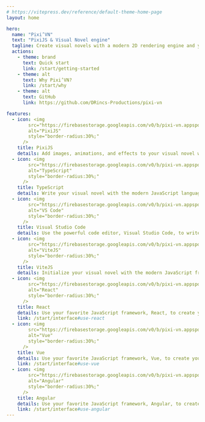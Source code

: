 ```yaml
---
# https://vitepress.dev/reference/default-theme-home-page
layout: home

hero:
  name: "Pixi’VN"
  text: "PixiJS & Visual Novel engine"
  tagline: Create visual novels with a modern 2D rendering engine and your favorite JavaScript framework.
  actions:
    - theme: brand
      text: Quick start
      link: /start/getting-started
    - theme: alt
      text: Why Pixi’VN?
      link: /start/why
    - theme: alt
      text: GitHub
      link: https://github.com/DRincs-Productions/pixi-vn

features:
  - icon: <img 
        src="https://firebasestorage.googleapis.com/v0/b/pixi-vn.appspot.com/o/public%2Fpixijs-icon.png?alt=media&token=f2bf87f6-4c79-433b-acfa-23ed82254ba6" 
        alt="PixiJS"
        style="border-radius:30%;"
      />
    title: PixiJS
    details: Add images, animations, and effects to your visual novel with the powerful 2D rendering engine, PixiJS.
  - icon: <img 
        src="https://firebasestorage.googleapis.com/v0/b/pixi-vn.appspot.com/o/public%2Ftypescript-icon.svg?alt=media&token=4716cb0b-8e60-47ac-971a-8e3d1e43b3aa" 
        alt="TypeScript"
        style="border-radius:30%;"
      />
    title: TypeScript
    details: Write your visual novel with the modern JavaScript language, TypeScript.
  - icon: <img 
        src="https://firebasestorage.googleapis.com/v0/b/pixi-vn.appspot.com/o/public%2Fvscode-icon.png?alt=media&token=a758dd7e-b40c-4d70-987f-120fee738332" 
        alt="VS Code"
        style="border-radius:30%;"
      />
    title: Visual Studio Code
    details: Use the powerful code editor, Visual Studio Code, to write your visual novel.
  - icon: <img 
        src="https://firebasestorage.googleapis.com/v0/b/pixi-vn.appspot.com/o/public%2Fvitejs-icon.svg?alt=media&token=67f5d40b-d840-4b40-845a-16b186f64c0a" 
        alt="ViteJS"
        style="border-radius:30%;"
      />
    title: ViteJS
    details: Initialize your visual novel with the modern JavaScript framework, ViteJS.
  - icon: <img 
        src="https://firebasestorage.googleapis.com/v0/b/pixi-vn.appspot.com/o/public%2Freact-icon.png?alt=media&token=5fc594c1-c945-460c-b385-12c647e37626" 
        alt="React"
        style="border-radius:30%;"
      />
    title: React
    details: Use your favorite JavaScript framework, React, to create your visual novel interface.
    link: /start/interface#use-react
  - icon: <img 
        src="https://firebasestorage.googleapis.com/v0/b/pixi-vn.appspot.com/o/public%2Fvue-icon.png?alt=media&token=0e2bd717-28e7-4e2a-b9ab-f50b1bf44893" 
        alt="Vue"
        style="border-radius:30%;"
      />
    title: Vue
    details: Use your favorite JavaScript framework, Vue, to create your visual novel interface.
    link: /start/interface#use-vue
  - icon: <img
        src="https://firebasestorage.googleapis.com/v0/b/pixi-vn.appspot.com/o/public%2Fangular-icon.png?alt=media&token=320f9114-c9bb-42e5-8fde-218bdc91b26a" 
        alt="Angular"
        style="border-radius:30%;"
      />
    title: Angular
    details: Use your favorite JavaScript framework, Angular, to create your visual novel interface.
    link: /start/interface#use-angular
---
```


